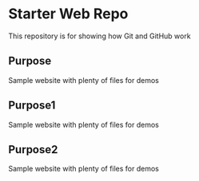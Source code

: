 # Starter Web Repo

This repository is for showing how Git and GitHub work

## Purpose

Sample website with plenty of files for demos

## Purpose1

Sample website with plenty of files for demos

## Purpose2

Sample website with plenty of files for demos